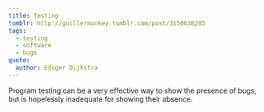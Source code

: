 ```yaml
---
title: Testing
tumblr: http://guillermonkey.tumblr.com/post/3150638285
tags:
  - testing
  - software
  - bugs
quote:
  author: Edsger Dijkstra
---
```


Program testing can be a very effective way to show the presence of bugs, but is hopelessly inadequate for showing their absence.
